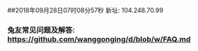 ##2018年09月28日07时08分57秒 新址: 104.248.70.99
### 兔友常见问题及解答: https://github.com/wanggonging/d/blob/w/FAQ.md
